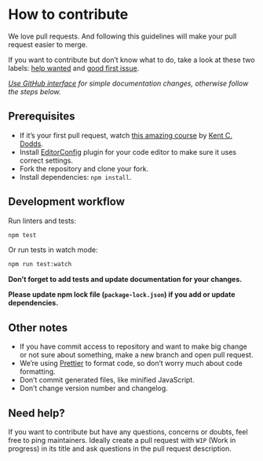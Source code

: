 # How to contribute

We love pull requests. And following this guidelines will make your pull request easier to merge.

If you want to contribute but don’t know what to do, take a look at these two labels: [help wanted](https://github.com/sapegin/package-repo-url/issues?q=is%3Aissue+is%3Aopen+label%3A%22help+wanted%22) and [good first issue](https://github.com/sapegin/package-repo-url/issues?q=is%3Aissue+is%3Aopen+label%3A%22good+first+issue%22).

_[Use GitHub interface](https://blog.sapegin.me/all/open-source-for-everyone/) for simple documentation changes, otherwise follow the steps below._

## Prerequisites

- If it’s your first pull request, watch [this amazing course](http://makeapullrequest.com/) by [Kent C. Dodds](https://twitter.com/kentcdodds).
- Install [EditorConfig](https://editorconfig.org/) plugin for your code editor to make sure it uses correct settings.
- Fork the repository and clone your fork.
- Install dependencies: `npm install`.

## Development workflow

Run linters and tests:

```bash
npm test
```

Or run tests in watch mode:

```bash
npm run test:watch
```

**Don’t forget to add tests and update documentation for your changes.**

**Please update npm lock file (`package-lock.json`) if you add or update dependencies.**

## Other notes

- If you have commit access to repository and want to make big change or not sure about something, make a new branch and open pull request.
- We’re using [Prettier](https://github.com/prettier/prettier) to format code, so don’t worry much about code formatting.
- Don’t commit generated files, like minified JavaScript.
- Don’t change version number and changelog.

## Need help?

If you want to contribute but have any questions, concerns or doubts, feel free to ping maintainers. Ideally create a pull request with `WIP` (Work in progress) in its title and ask questions in the pull request description.
